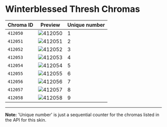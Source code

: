 # Winterblessed Thresh Chromas

| Chroma ID | Preview | Unique number |
|---|---|---|
| `412050` | ![412050](https://raw.communitydragon.org/latest/plugins/rcp-be-lol-game-data/global/default/v1/champion-chroma-images/412/412050.png) | 1 |
| `412051` | ![412051](https://raw.communitydragon.org/latest/plugins/rcp-be-lol-game-data/global/default/v1/champion-chroma-images/412/412051.png) | 2 |
| `412052` | ![412052](https://raw.communitydragon.org/latest/plugins/rcp-be-lol-game-data/global/default/v1/champion-chroma-images/412/412052.png) | 3 |
| `412053` | ![412053](https://raw.communitydragon.org/latest/plugins/rcp-be-lol-game-data/global/default/v1/champion-chroma-images/412/412053.png) | 4 |
| `412054` | ![412054](https://raw.communitydragon.org/latest/plugins/rcp-be-lol-game-data/global/default/v1/champion-chroma-images/412/412054.png) | 5 |
| `412055` | ![412055](https://raw.communitydragon.org/latest/plugins/rcp-be-lol-game-data/global/default/v1/champion-chroma-images/412/412055.png) | 6 |
| `412056` | ![412056](https://raw.communitydragon.org/latest/plugins/rcp-be-lol-game-data/global/default/v1/champion-chroma-images/412/412056.png) | 7 |
| `412057` | ![412057](https://raw.communitydragon.org/latest/plugins/rcp-be-lol-game-data/global/default/v1/champion-chroma-images/412/412057.png) | 8 |
| `412058` | ![412058](https://raw.communitydragon.org/latest/plugins/rcp-be-lol-game-data/global/default/v1/champion-chroma-images/412/412058.png) | 9 |

---

**Note:** 'Unique number' is just a sequential counter for the chromas listed in the API for this skin.